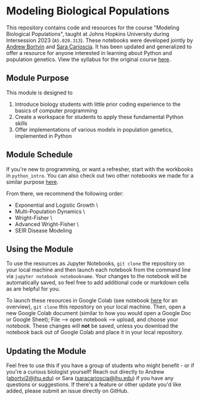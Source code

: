 # Modeling Biological Populations 

This repository contains code and resources for the course "Modeling Biological Populations", taught at Johns Hopkins University during Intersession 2023 (`AS.020.313`). These notebooks were developed jointly by [Andrew Bortvin](https://andrew-bortvin.github.io/) and [Sara Carioscia](https://scarioscia.github.io/). It has been updated and generalized to offer a resource for anyone interested in learning about Python and population genetics. View the syllabus for the original course [here](https://andrew-bortvin.github.io/mbp23.github.io/syllabus/).

## Module Purpose

This module is designed to 
1) Introduce biology students with little prior coding experience to the basics of computer programming  
2) Create a workspace for students to apply these fundamental Python skills 
3) Offer implementations of various models in population genetics, implemented in Python

## Module Schedule 

If you're new to programming, or want a refresher, start with the workbooks in `python_intro`. You can also check out two other notebooks we made for a similar purpose [here](https://github.com/dtaylo95/A-Computational-Approach-to-CRISPR-Reagent-Design/tree/main/intro_notebooks).

From there, we recommend the following order: 
* Exponential and Logistic Growth \
* Multi-Population Dynamics \
* Wright-Fisher \
* Advanced Wright-Fisher \
* SEIR Disease Modeling 


## Using the Module 

To use the resources as Jupyter Notebooks, `git clone` the repository on your local machine and then launch each notebook from the command line via `jupyter notebook notebookname`. Your changes to the notebook will be automatically saved, so feel free to add additional code or markdown cells as are helpful for you. 

To launch these resources in Google Colab (see notebook [here](https://github.com/dtaylo95/A-Computational-Approach-to-CRISPR-Reagent-Design/blob/crispr-nbs/intro_notebooks/How_to_Use_Google_Colab.ipynb) for an overview), `git clone` this repository on your local machine. Then, open a new Google Colab document (similar to how you would open a Google Doc or Google Sheet); File --> open notebook --> upload, and choose your notebook. These changes will **not** be saved, unless you download the notebook back out of Google Colab and place it in your local repository.

## Updating the Module  

Feel free to use this if you have a group of students who might benefit - or if you're a curious biologist yourself! Reach out directly to Andrew (abortvi2@jhu.edu) or Sara (saracarioscia@jhu.edu) if you have any questions or suggestions. If there's a feature or other update you'd like added, please submit an issue directly on GitHub. 


